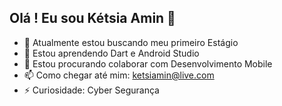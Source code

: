 ## Olá ! Eu sou Kétsia Amin 👋

- 🔭 Atualmente estou buscando meu primeiro Estágio
- 🌱 Estou aprendendo Dart e Android Studio
- 👯 Estou procurando colaborar com Desenvolvimento Mobile
- 📫 Como chegar até mim: ketsiamin@live.com
- ⚡ Curiosidade: Cyber Segurança

